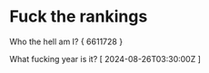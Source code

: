 # Fuck the rankings

Who the hell am I?
{ 6611728 }

What fucking year is it?
[ 2024-08-26T03:30:00Z ]
